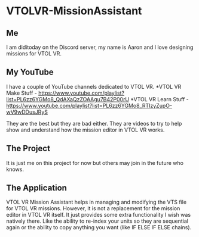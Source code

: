 # VTOLVR-MissionAssistant
## Me
I am diditoday on the Discord server, my name is Aaron and I love designing missions for VTOL VR.

## My YouTube
I have a couple of YouTube channels dedicated to VTOL VR. 
*VTOL VR Make Stuff - https://www.youtube.com/playlist?list=PL6zz6YGMo8_QdAXaQzZOAAgu7B42P00rU
*VTOL VR Learn Stuff - https://www.youtube.com/playlist?list=PL6zz6YGMo8_RTIzyZupO-wV9wDDusJRyS

They are the best but they are bad either. They are videos to try to help show and understand how the mission editor in VTOL VR works.

## The Project
It is just me on this project for now but others may join in the future who knows. 

## The Application
VTOL VR Mission Assistant helps in managing and modifying the VTS file for VTOL VR missions. However, it is not a replacement for the mission editor in VTOL VR itself. It just provides some extra functionality I wish was natively there. Like the ability to re-index your units so they are sequential again or the ability to copy anything you want (like IF ELSE IF ELSE chains).
